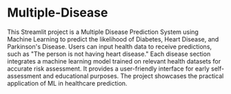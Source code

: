 # Multiple-Disease   

This Streamlit project is a Multiple Disease Prediction System using Machine Learning to predict the likelihood of Diabetes, Heart Disease, and Parkinson's Disease. Users can input health data to receive predictions, such as "The person is not having heart disease." Each disease section integrates a machine learning model trained on relevant health datasets for accurate risk assessment. It provides a user-friendly interface for early self-assessment and educational purposes. The project showcases the practical application of ML in healthcare prediction.
